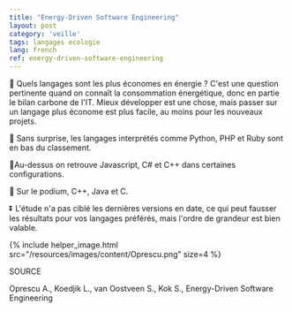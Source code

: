 ```yaml
---
title: "Energy-Driven Software Engineering"
layout: post
category: 'veille'
tags: langages ecologie
lang: french
ref: energy-driven-software-engineering
---
```


🔋 Quels langages sont les plus économes en énergie ? C'est une question pertinente quand on connaît la consommation énergétique, donc en partie le bilan carbone de l'IT. Mieux développer est une chose, mais passer sur un langage plus économe est plus facile, au moins pour les nouveaux projets.

🥉 Sans surprise, les langages interprétés comme Python, PHP et Ruby sont en bas du classement.

🥈Au-dessus on retrouve Javascript, C# et C++ dans certaines configurations.

🥇 Sur le podium, C++, Java et C.

⏬ L'étude n'a pas ciblé les dernières versions en date, ce qui peut fausser les résultats pour vos langages préférés, mais l'ordre de grandeur est bien valable.

{% include helper_image.html src="/resources/images/content/Oprescu.png" size=4 %}

SOURCE

Oprescu A., Koedjik L., van Oostveen S., Kok S., Energy-Driven Software Engineering